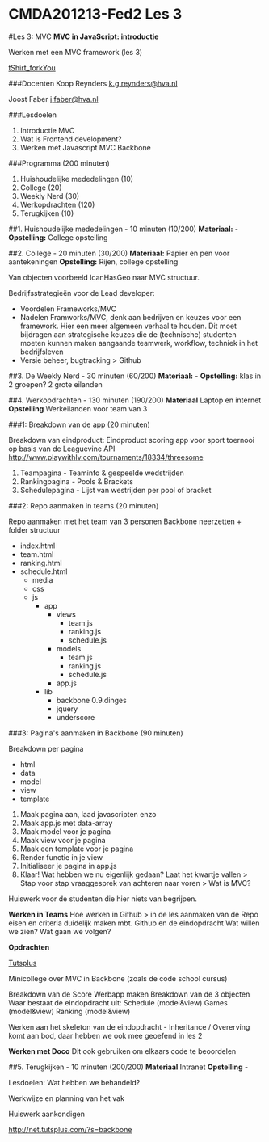 CMDA201213-Fed2 Les 3
=====================

#Les 3: MVC
**MVC in JavaScript: introductie**

Werken met een MVC framework (les 3) 

[tShirt_forkYou](http://shop.github.com/products/fork-you-shirt-mens-medium)

###Docenten
Koop Reynders k.g.reynders@hva.nl 

Joost Faber j.faber@hva.nl

###Lesdoelen
1. Introductie MVC
2. Wat is Frontend development?
3. Werken met Javascript MVC Backbone


###Programma (200 minuten)

1. Huishoudelijke mededelingen (10) 
2. College (20)
3. Weekly Nerd (30) 
4. Werkopdrachten (120)
5. Terugkijken (10) 
		
		

##1. Huishoudelijke mededelingen - 10 minuten (10/200)
**Materiaal:** - 
**Opstelling:** College opstelling


##2. College - 20 minuten (30/200)
**Materiaal:** Papier en pen voor aantekeningen
**Opstelling:** Rijen, college opstelling

Van objecten voorbeeld IcanHasGeo naar MVC structuur.

Bedrijfsstrategieën voor de Lead developer:

- Voordelen Frameworks/MVC
- Nadelen Framworks/MVC, denk aan bedrijven en keuzes voor een framework.
Hier een meer algemeen verhaal te houden. Dit moet bijdragen aan strategische keuzes die de (technische) studenten moeten kunnen maken aangaande teamwerk, workflow, techniek in het bedrijfsleven
- Versie beheer, bugtracking > Github



##3. De Weekly Nerd - 30 minuten (60/200)
**Materiaal:** -
**Opstelling:** klas in 2 groepen? 2 grote eilanden




##4. Werkopdrachten - 130 minuten (190/200)
**Materiaal** Laptop en internet
**Opstelling** Werkeilanden voor team van 3

###1: Breakdown van de app (20 minuten)

Breakdown van eindproduct:
Eindproduct scoring app voor sport toernooi op basis van de Leaguevine API http://www.playwithlv.com/tournaments/18334/threesome

1. Teampagina - Teaminfo & gespeelde wedstrijden
2. Rankingpagina - Pools & Brackets
3. Schedulepagina - Lijst van westrijden per pool of bracket
	

###2: Repo aanmaken in teams (20 minuten)

Repo aanmaken met het team van 3 personen
Backbone neerzetten + folder structuur

- index.html
- team.html
- ranking.html
- schedule.html
	- media
	- css
	- js
		- app
			- views
				- team.js
				- ranking.js
				- schedule.js
			- models
				- team.js
				- ranking.js
				- schedule.js
			- app.js
		- lib
			- backbone 0.9.dinges
			- jquery
			- underscore


###3: Pagina's aanmaken in Backbone (90 minuten)

Breakdown per pagina

- html
- data
- model
- view
- template


1. Maak pagina aan, laad javascripten enzo
2. Maak app.js met data-array
3. Maak model voor je pagina
4. Maak view voor je pagina
5. Maak een template voor je pagina
6. Render functie in je view
7. Initialiseer je pagina in app.js
8. Klaar! Wat hebben we nu eigenlijk gedaan? 
	Laat het kwartje vallen 
		> Stap voor stap vraaggesprek van achteren naar voren 
		> Wat is MVC?
	

Huiswerk voor de studenten die hier niets van begrijpen.






**Werken in Teams**
Hoe werken in Github > in de les aanmaken van de Repo
eisen en criteria duidelijk maken mbt. Github en de eindopdracht
Wat willen we zien?
Wat gaan we volgen?



**Opdrachten**

[Tutsplus](http://net.tutsplus.com/?s=backbone)

Minicollege over MVC in Backbone (zoals de code school cursus)

Breakdown van de Score Werbapp maken
Breakdown van de 3 objecten
Waar bestaat de eindopdracht uit:
	Schedule (model&view)
	Games (model&view)
	Ranking (model&view)

Werken aan het skeleton van de eindopdracht
	- Inheritance / Overerving komt aan bod, daar hebben we ook mee geoefend in les 2


**Werken met Doco**
	Dit ook gebruiken om elkaars code te beoordelen




##5. Terugkijken - 10 minuten (200/200)
**Materiaal** Intranet
**Opstelling** - 

Lesdoelen: Wat hebben we behandeld? 

Werkwijze en planning van het vak

Huiswerk aankondigen

http://net.tutsplus.com/?s=backbone



